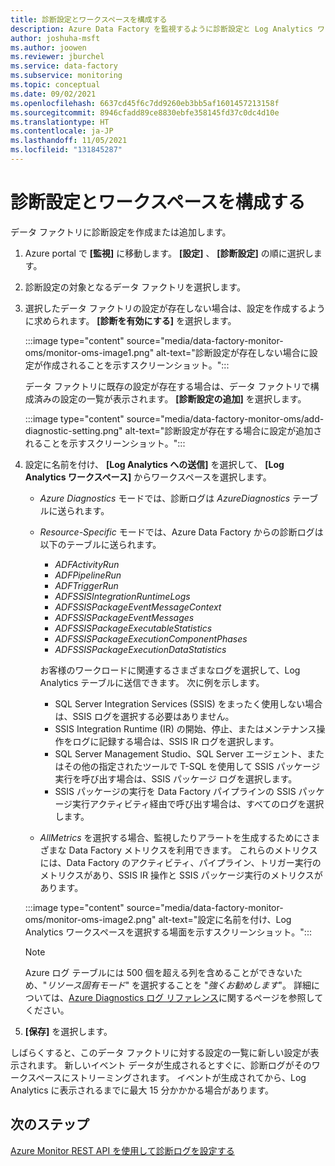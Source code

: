 ```yaml
---
title: 診断設定とワークスペースを構成する
description: Azure Data Factory を監視するように診断設定と Log Analytics ワークスペースを構成する方法について説明します。
author: joshuha-msft
ms.author: joowen
ms.reviewer: jburchel
ms.service: data-factory
ms.subservice: monitoring
ms.topic: conceptual
ms.date: 09/02/2021
ms.openlocfilehash: 6637cd45f6c7dd9260eb3bb5af1601457213158f
ms.sourcegitcommit: 8946cfadd89ce8830ebfe358145fd37c0dc4d10e
ms.translationtype: HT
ms.contentlocale: ja-JP
ms.lasthandoff: 11/05/2021
ms.locfileid: "131845287"
---
```

# <a name="configure-diagnostic-settings-and-a-workspace"></a>診断設定とワークスペースを構成する

データ ファクトリに診断設定を作成または追加します。

1. Azure portal で **[監視]** に移動します。 **[設定]** 、 **[診断設定]** の順に選択します。

1. 診断設定の対象となるデータ ファクトリを選択します。

1. 選択したデータ ファクトリの設定が存在しない場合は、設定を作成するように求められます。 **[診断を有効にする]** を選択します。

   :::image type="content" source="media/data-factory-monitor-oms/monitor-oms-image1.png" alt-text="診断設定が存在しない場合に設定が作成されることを示すスクリーンショット。":::

   データ ファクトリに既存の設定が存在する場合は、データ ファクトリで構成済みの設定の一覧が表示されます。 **[診断設定の追加]** を選択します。

   :::image type="content" source="media/data-factory-monitor-oms/add-diagnostic-setting.png" alt-text="診断設定が存在する場合に設定が追加されることを示すスクリーンショット。":::

1. 設定に名前を付け、 **[Log Analytics への送信]** を選択して、 **[Log Analytics ワークスペース]** からワークスペースを選択します。

    * _Azure Diagnostics_ モードでは、診断ログは _AzureDiagnostics_ テーブルに送られます。
    * _Resource-Specific_ モードでは、Azure Data Factory からの診断ログは以下のテーブルに送られます。
      - _ADFActivityRun_
      - _ADFPipelineRun_
      - _ADFTriggerRun_
      - _ADFSSISIntegrationRuntimeLogs_
      - _ADFSSISPackageEventMessageContext_
      - _ADFSSISPackageEventMessages_
      - _ADFSSISPackageExecutableStatistics_
      - _ADFSSISPackageExecutionComponentPhases_
      - _ADFSSISPackageExecutionDataStatistics_

      お客様のワークロードに関連するさまざまなログを選択して、Log Analytics テーブルに送信できます。 次に例を示します。 
        - SQL Server Integration Services (SSIS) をまったく使用しない場合は、SSIS ログを選択する必要はありません。 
        - SSIS Integration Runtime (IR) の開始、停止、またはメンテナンス操作をログに記録する場合は、SSIS IR ログを選択します。 
        - SQL Server Management Studio、SQL Server エージェント、またはその他の指定されたツールで T-SQL を使用して SSIS パッケージ実行を呼び出す場合は、SSIS パッケージ ログを選択します。 
        - SSIS パッケージの実行を Data Factory パイプラインの SSIS パッケージ実行アクティビティ経由で呼び出す場合は、すべてのログを選択します。

    * _AllMetrics_ を選択する場合、監視したりアラートを生成するためにさまざまな Data Factory メトリクスを利用できます。 これらのメトリクスには、Data Factory のアクティビティ、パイプライン、トリガー実行のメトリクスがあり、SSIS IR 操作と SSIS パッケージ実行のメトリクスがあります。

   :::image type="content" source="media/data-factory-monitor-oms/monitor-oms-image2.png" alt-text="設定に名前を付け、Log Analytics ワークスペースを選択する場面を示すスクリーンショット。":::

    > [!NOTE]
    > Azure ログ テーブルには 500 個を超える列を含めることができないため、"_リソース固有モード_" を選択することを "*強くお勧めします*"。 詳細については、[Azure Diagnostics ログ リファレンス](/azure/azure-monitor/reference/tables/azurediagnostics)に関するページを参照してください。

1. **[保存]** を選択します。

しばらくすると、このデータ ファクトリに対する設定の一覧に新しい設定が表示されます。 新しいイベント データが生成されるとすぐに、診断ログがそのワークスペースにストリーミングされます。 イベントが生成されてから、Log Analytics に表示されるまでに最大 15 分かかかる場合があります。

## <a name="next-steps"></a>次のステップ

[Azure Monitor REST API を使用して診断ログを設定する](monitor-logs-rest.md)
